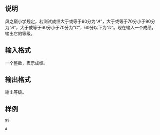 <h2>说明</h2>

风之巅小学规定，若测试成绩大于或等于$90$分为“$A$”，大于或等于$70$分小于$90$分为“$B$”，大于或等于$60$分小于$70$分为“$C$”，$60$分以下为“$D$”。现在输入一个成绩，输出它的等级。
<h2>输入格式</h2>

一个整数，表示成绩。

<h2>输出格式</h2>

输出等级。

<h2>样例</h2>
<pre><code class="language-input1">99</code></pre><pre><code class="language-output1">A</code></pre>
